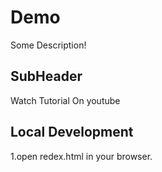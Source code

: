# Demo

Some Description!

## SubHeader

Watch Tutorial On youtube

## Local Development

1.open redex.html in your browser.

